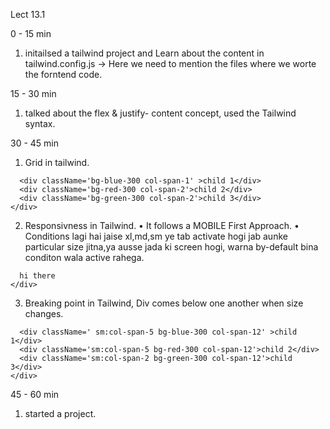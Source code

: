Lect 13.1 

0 - 15 min
1. initailsed a tailwind project and Learn about the content in tailwind.config.js -> Here we need to mention the files where we worte the forntend code.

15 - 30 min
1. talked about the flex & justify- content concept, used the Tailwind syntax.

30 - 45 min 
1. Grid in tailwind.
 > <div className='grid grid-cols-12'>
      <div className='bg-blue-300 col-span-1' >child 1</div>
      <div className='bg-red-300 col-span-2'>child 2</div>
      <div className='bg-green-300 col-span-2'>child 3</div>
    </div>

2. Responsivness in Tailwind.
    • It follows a MOBILE First Approach.
    • Conditions lagi hai jaise xl,md,sm ye tab activate hogi jab aunke particular size jitna,ya ausse jada ki screen hogi, warna by-default bina conditon wala active rahega.

 > <div className='xl:bg-yellow-300 md:bg-green-300 sm:bg-blue-300 bg-red-300'>
      hi there
    </div> 

3. Breaking point in Tailwind, Div comes below one another when size changes.

 >  <div className='grid grid-cols-12'>
      <div className=' sm:col-span-5 bg-blue-300 col-span-12' >child 1</div>
      <div className='sm:col-span-5 bg-red-300 col-span-12'>child 2</div>
      <div className='sm:col-span-2 bg-green-300 col-span-12'>child 3</div>
    </div>

45 - 60 min
1. started a project.